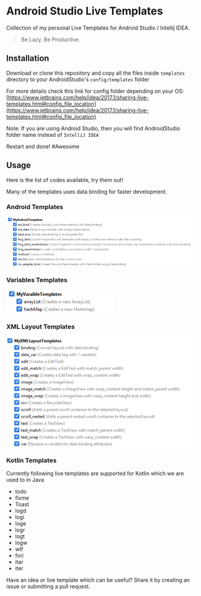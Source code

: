 # Android Studio Live Templates

Collection of my personal Live Templates for Android Studio / Intellij IDEA.

> Be Lazy. Be Productive.

## Installation

Download or clone this repository and copy all the files inside `templates` directory to your AndroidStudio's `config/templates` folder

For more details check this link for config folder depending on your OS: [https://www.jetbrains.com/help/idea/2017.1/sharing-live-templates.html#config_file_location](https://www.jetbrains.com/help/idea/2017.1/sharing-live-templates.html#config_file_location)

Note: If you are using Android Studio, then you will find AndroidStudio folder name instead of `IntelliJ IDEA`

Restart and done! #Awesome

## Usage

Here is the list of codes available, try them out!

Many of the templates uses data binding for faster development.

### Android Templates

![](images/MyAndroidTemplates.png)

### Variables Templates

![](images/MyVariableTemplates.png)

### XML Layout Templates

![](images/MyXMLLayoutTemplates.png)

### Kotlin Templates

Currently following live templates are supported for Kotlin which we are used to in Java

* todo
* fixme
* Toast
* logd
* logi
* loge
* logr
* logt
* logw
* wtf
* fori
* itar
* iter


Have an idea or live template which can be useful? Share it by creating an issue or submitting a pull request.
